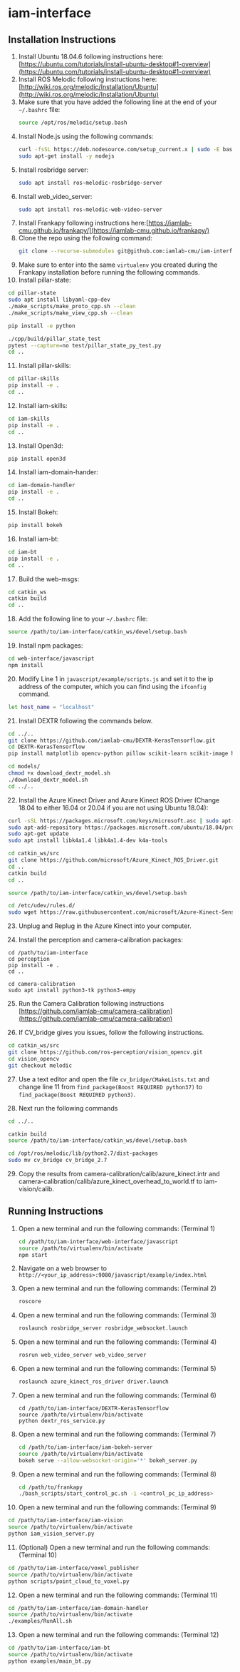# iam-interface

## Installation Instructions
1. Install Ubuntu 18.04.6 following instructions here:[https://ubuntu.com/tutorials/install-ubuntu-desktop#1-overview](https://ubuntu.com/tutorials/install-ubuntu-desktop#1-overview)
2. Install ROS Melodic following instructions here: [http://wiki.ros.org/melodic/Installation/Ubuntu](http://wiki.ros.org/melodic/Installation/Ubuntu)
3. Make sure that you have added the following line at the end of your `~/.bashrc` file:
   ```bash
   source /opt/ros/melodic/setup.bash
   ```
4. Install Node.js using the following commands:
   ```bash
   curl -fsSL https://deb.nodesource.com/setup_current.x | sudo -E bash -
   sudo apt-get install -y nodejs
   ```
5. Install rosbridge server:
   ```bash
   sudo apt install ros-melodic-rosbridge-server
   ```
6. Install web_video_server:
   ```bash
   sudo apt install ros-melodic-web-video-server
   ```
7. Install Frankapy following instructions here:[https://iamlab-cmu.github.io/frankapy/](https://iamlab-cmu.github.io/frankapy/)
8. Clone the repo using the following command:
   ```bash
   git clone --recurse-submodules git@github.com:iamlab-cmu/iam-interface.git
   ```
9. Make sure to enter into the same `virtualenv` you created during the Frankapy installation before running the following commands.
10. Install pillar-state:
   ```bash
   cd pillar-state
   sudo apt install libyaml-cpp-dev
   ./make_scripts/make_proto_cpp.sh --clean
   ./make_scripts/make_view_cpp.sh --clean
   
   pip install -e python

   ./cpp/build/pillar_state_test
   pytest --capture=no test/pillar_state_py_test.py
   cd ..
   ```
11. Install pillar-skills:
   ```bash
   cd pillar-skills
   pip install -e .
   cd ..
   ```
12. Install iam-skills:
   ```bash
   cd iam-skills
   pip install -e .
   cd ..
   ```
13. Install Open3d:
   ```bash
   pip install open3d
   ```
14. Install iam-domain-hander:
   ```bash
   cd iam-domain-handler
   pip install -e .
   cd ..
   ```
15. Install Bokeh:
   ```bash
   pip install bokeh
   ```
16. Install iam-bt:
   ```bash
   cd iam-bt
   pip install -e .
   cd .. 
   ```
17. Build the web-msgs:
   ```bash
   cd catkin_ws
   catkin build
   cd ..
   ```
18. Add the following line to your `~/.bashrc` file:
   ```bash
   source /path/to/iam-interface/catkin_ws/devel/setup.bash
   ``` 
19. Install npm packages:
   ```bash
   cd web-interface/javascript
   npm install
   ```
20. Modify Line 1 in `javascript/example/scripts.js` and set it to the ip address of the computer, which you can find using the `ifconfig` command.
   ```bash
   let host_name = "localhost"
   ```
21. Install DEXTR following the commands below.
   ```bash
   cd ../..
   git clone https://github.com/iamlab-cmu/DEXTR-KerasTensorflow.git
   cd DEXTR-KerasTensorflow
   pip install matplotlib opencv-python pillow scikit-learn scikit-image h5py tensorflow keras

   cd models/
   chmod +x download_dextr_model.sh
   ./download_dextr_model.sh
   cd ../..
   ```
22. Install the Azure Kinect Driver and Azure Kinect ROS Driver (Change 18.04 to either 16.04 or 20.04 if you are not using Ubuntu 18.04):
   ```bash
   curl -sSL https://packages.microsoft.com/keys/microsoft.asc | sudo apt-key add -
   sudo apt-add-repository https://packages.microsoft.com/ubuntu/18.04/prod
   sudo apt-get update
   sudo apt install libk4a1.4 libk4a1.4-dev k4a-tools

   cd catkin_ws/src
   git clone https://github.com/microsoft/Azure_Kinect_ROS_Driver.git
   cd ..
   catkin build
   cd ..

   source /path/to/iam-interface/catkin_ws/devel/setup.bash

   cd /etc/udev/rules.d/
   sudo wget https://raw.githubusercontent.com/microsoft/Azure-Kinect-Sensor-SDK/develop/scripts/99-k4a.rules
   ```
23. Unplug and Replug in the Azure Kinect into your computer.

24. Install the perception and camera-calibration packages:
   ```
   cd /path/to/iam-interface
   cd perception
   pip install -e .
   cd ..

   cd camera-calibration
   sudo apt install python3-tk python3-empy
   ```

25. Run the Camera Calibration following instructions [https://github.com/iamlab-cmu/camera-calibration](https://github.com/iamlab-cmu/camera-calibration)

26. If CV_bridge gives you issues, follow the following instructions.
   ```bash
   cd catkin_ws/src
   git clone https://github.com/ros-perception/vision_opencv.git
   cd vision_opencv
   git checkout melodic
   ```
27. Use a text editor and open the file `cv_bridge/CMakeLists.txt` and change line 11 from `find_package(Boost REQUIRED python37)` to `find_package(Boost REQUIRED python3)`.

28. Next run the following commands
   ```bash
   cd ../..

   catkin build
   source /path/to/iam-interface/catkin_ws/devel/setup.bash

   cd /opt/ros/melodic/lib/python2.7/dist-packages
   sudo mv cv_bridge cv_bridge_2.7
   ```

29. Copy the results from camera-calibration/calib/azure_kinect.intr and camera-calibration/calib/azure_kinect_overhead_to_world.tf to iam-vision/calib.

## Running Instructions
1. Open a new terminal and run the following commands: (Terminal 1)
   ```bash
   cd /path/to/iam-interface/web-interface/javascript
   source /path/to/virtualenv/bin/activate
   npm start
   ```

2. Navigate on a web browser to `http://<your_ip_address>:9080/javascript/example/index.html`

3. Open a new terminal and run the following commands: (Terminal 2)
   ```bash
   roscore
   ```

4. Open a new terminal and run the following commands: (Terminal 3)
   ```bash
   roslaunch rosbridge_server rosbridge_websocket.launch
   ```

5. Open a new terminal and run the following commands: (Terminal 4)
   ```bash
   rosrun web_video_server web_video_server
   ```

6. Open a new terminal and run the following commands: (Terminal 5)
   ```bash
   roslaunch azure_kinect_ros_driver driver.launch
   ```

7. Open a new terminal and run the following commands: (Terminal 6)
   ```
   cd /path/to/iam-interface/DEXTR-KerasTensorflow
   source /path/to/virtualenv/bin/activate
   python dextr_ros_service.py
   ```

8. Open a new terminal and run the following commands: (Terminal 7)
   ```bash
   cd /path/to/iam-interface/iam-bokeh-server
   source /path/to/virtualenv/bin/activate
   bokeh serve --allow-websocket-origin='*' bokeh_server.py
   ```

9. Open a new terminal and run the following commands: (Terminal 8)
   ```bash
   cd /path/to/frankapy
   ./bash_scripts/start_control_pc.sh -i <control_pc_ip_address>
   ```

10. Open a new terminal and run the following commands: (Terminal 9)
   ```bash
   cd /path/to/iam-interface/iam-vision
   source /path/to/virtualenv/bin/activate
   python iam_vision_server.py
   ```

11. (Optional) Open a new terminal and run the following commands: (Terminal 10)
   ```bash
   cd /path/to/iam-interface/voxel_publisher
   source /path/to/virtualenv/bin/activate
   python scripts/point_cloud_to_voxel.py
   ```

12. Open a new terminal and run the following commands: (Terminal 11)
   ```bash
   cd /path/to/iam-interface/iam-domain-handler
   source /path/to/virtualenv/bin/activate
   ./examples/RunAll.sh
   ```

13. Open a new terminal and run the following commands: (Terminal 12)
   ```bash
   cd /path/to/iam-interface/iam-bt
   source /path/to/virtualenv/bin/activate 
   python examples/main_bt.py
   ```